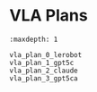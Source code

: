 # VLA Plans

```{toctree}
:maxdepth: 1

vla_plan_0_lerobot
vla_plan_1_gpt5c
vla_plan_2_claude
vla_plan_3_gpt5ca
```


